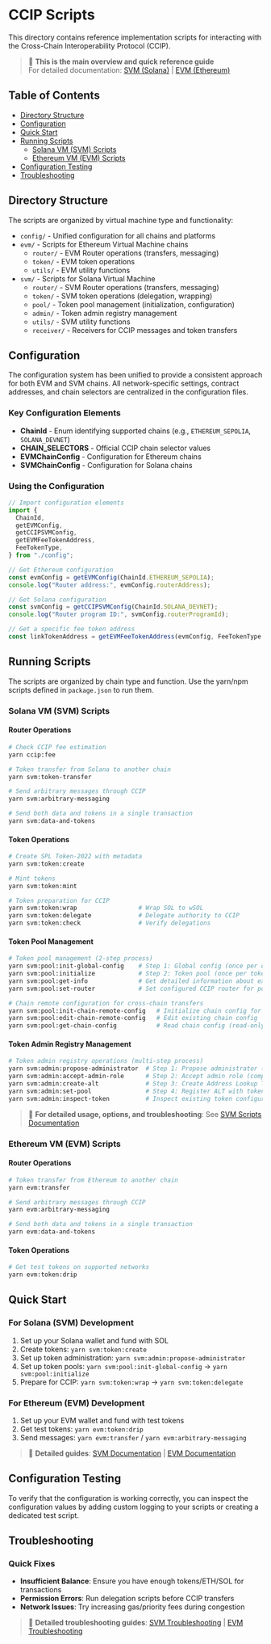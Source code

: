 # CCIP Scripts

This directory contains reference implementation scripts for interacting with the Cross-Chain Interoperability Protocol (CCIP).

> 🎯 **This is the main overview and quick reference guide**  
> For detailed documentation: [SVM (Solana)](./svm/README.md) | [EVM (Ethereum)](./evm/README.md)

## Table of Contents

- [Directory Structure](#directory-structure)
- [Configuration](#configuration)
- [Quick Start](#quick-start)
- [Running Scripts](#running-scripts)
  - [Solana VM (SVM) Scripts](#solana-vm-svm-scripts)
  - [Ethereum VM (EVM) Scripts](#ethereum-vm-evm-scripts)
- [Configuration Testing](#configuration-testing)
- [Troubleshooting](#troubleshooting)

## Directory Structure

The scripts are organized by virtual machine type and functionality:

- `config/` - Unified configuration for all chains and platforms
- `evm/` - Scripts for Ethereum Virtual Machine chains
  - `router/` - EVM Router operations (transfers, messaging)
  - `token/` - EVM token operations
  - `utils/` - EVM utility functions
- `svm/` - Scripts for Solana Virtual Machine
  - `router/` - SVM Router operations (transfers, messaging)
  - `token/` - SVM token operations (delegation, wrapping)
  - `pool/` - Token pool management (initialization, configuration)
  - `admin/` - Token admin registry management
  - `utils/` - SVM utility functions
  - `receiver/` - Receivers for CCIP messages and token transfers

## Configuration

The configuration system has been unified to provide a consistent approach for both EVM and SVM chains. All network-specific settings, contract addresses, and chain selectors are centralized in the configuration files.

### Key Configuration Elements

- **ChainId** - Enum identifying supported chains (e.g., `ETHEREUM_SEPOLIA`, `SOLANA_DEVNET`)
- **CHAIN_SELECTORS** - Official CCIP chain selector values
- **EVMChainConfig** - Configuration for Ethereum chains
- **SVMChainConfig** - Configuration for Solana chains

### Using the Configuration

```typescript
// Import configuration elements
import {
  ChainId,
  getEVMConfig,
  getCCIPSVMConfig,
  getEVMFeeTokenAddress,
  FeeTokenType,
} from "./config";

// Get Ethereum configuration
const evmConfig = getEVMConfig(ChainId.ETHEREUM_SEPOLIA);
console.log("Router address:", evmConfig.routerAddress);

// Get Solana configuration
const svmConfig = getCCIPSVMConfig(ChainId.SOLANA_DEVNET);
console.log("Router program ID:", svmConfig.routerProgramId);

// Get a specific fee token address
const linkTokenAddress = getEVMFeeTokenAddress(evmConfig, FeeTokenType.LINK);
```

## Running Scripts

The scripts are organized by chain type and function. Use the yarn/npm scripts defined in `package.json` to run them.

### Solana VM (SVM) Scripts

#### Router Operations

```bash
# Check CCIP fee estimation
yarn ccip:fee

# Token transfer from Solana to another chain
yarn svm:token-transfer

# Send arbitrary messages through CCIP
yarn svm:arbitrary-messaging

# Send both data and tokens in a single transaction
yarn svm:data-and-tokens
```

#### Token Operations

```bash
# Create SPL Token-2022 with metadata
yarn svm:token:create

# Mint tokens
yarn svm:token:mint

# Token preparation for CCIP
yarn svm:token:wrap                 # Wrap SOL to wSOL
yarn svm:token:delegate             # Delegate authority to CCIP
yarn svm:token:check                # Verify delegations
```

#### Token Pool Management

```bash
# Token pool management (2-step process)
yarn svm:pool:init-global-config    # Step 1: Global config (once per deployment)
yarn svm:pool:initialize            # Step 2: Token pool (once per token)
yarn svm:pool:get-info              # Get detailed information about existing pools
yarn svm:pool:set-router            # Set configured CCIP router for pool (owner only)

# Chain remote configuration for cross-chain transfers
yarn svm:pool:init-chain-remote-config   # Initialize chain config for remote chains
yarn svm:pool:edit-chain-remote-config   # Edit existing chain config
yarn svm:pool:get-chain-config           # Read chain config (read-only)
```

#### Token Admin Registry Management

```bash
# Token admin registry operations (multi-step process)
yarn svm:admin:propose-administrator  # Step 1: Propose administrator (mint authority only)
yarn svm:admin:accept-admin-role      # Step 2: Accept admin role (completes two-step process)
yarn svm:admin:create-alt             # Step 3: Create Address Lookup Table for token pool operations
yarn svm:admin:set-pool               # Step 4: Register ALT with token (administrator only)
yarn svm:admin:inspect-token          # Inspect existing token configuration (read-only)
```

> 📖 **For detailed usage, options, and troubleshooting**: See [SVM Scripts Documentation](./svm/README.md)

### Ethereum VM (EVM) Scripts

#### Router Operations

```bash
# Token transfer from Ethereum to another chain
yarn evm:transfer

# Send arbitrary messages through CCIP
yarn evm:arbitrary-messaging

# Send both data and tokens in a single transaction
yarn evm:data-and-tokens
```

#### Token Operations

```bash
# Get test tokens on supported networks
yarn evm:token:drip
```

## Quick Start

### For Solana (SVM) Development

1. Set up your Solana wallet and fund with SOL
2. Create tokens: `yarn svm:token:create`
3. Set up token administration: `yarn svm:admin:propose-administrator`
4. Set up token pools: `yarn svm:pool:init-global-config` → `yarn svm:pool:initialize`
5. Prepare for CCIP: `yarn svm:token:wrap` → `yarn svm:token:delegate`

### For Ethereum (EVM) Development

1. Set up your EVM wallet and fund with test tokens
2. Get test tokens: `yarn evm:token:drip`
3. Send messages: `yarn evm:transfer` / `yarn evm:arbitrary-messaging`

> 📖 **Detailed guides**: [SVM Documentation](./svm/README.md) | [EVM Documentation](./evm/README.md)

## Configuration Testing

To verify that the configuration is working correctly, you can inspect the configuration values by adding custom logging to your scripts or creating a dedicated test script.

## Troubleshooting

### Quick Fixes

- **Insufficient Balance**: Ensure you have enough tokens/ETH/SOL for transactions
- **Permission Errors**: Run delegation scripts before CCIP transfers
- **Network Issues**: Try increasing gas/priority fees during congestion

> 🔧 **Detailed troubleshooting guides**: [SVM Troubleshooting](./svm/README.md#troubleshooting) | [EVM Troubleshooting](./evm/README.md)
